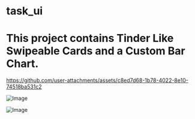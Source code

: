 # task_ui 

# This project contains Tinder Like Swipeable Cards and a Custom Bar Chart.

https://github.com/user-attachments/assets/c8ed7d68-1b78-4022-8e10-74518ba531c2

![Image](https://github.com/user-attachments/assets/e6401ff6-35ae-4615-b92c-09914419f2fd)

![Image](https://github.com/user-attachments/assets/360dbfd6-4e81-453b-8afa-6b81a070e177)
